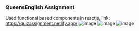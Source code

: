 ### QueensEnglish Assignment

Used functional based components in reactjs, link: https://quizassignment.netlify.app/
![image](https://user-images.githubusercontent.com/57688017/134970823-3b374726-215e-4a88-8bc2-f135dce83c7b.png)
![image](https://user-images.githubusercontent.com/57688017/134971271-c5f52d5d-59c0-4a71-996e-103bbed8e7b7.png)
![image](https://user-images.githubusercontent.com/57688017/134971358-617b4925-9baa-41e3-817d-0e3f1d7a17f5.png)

